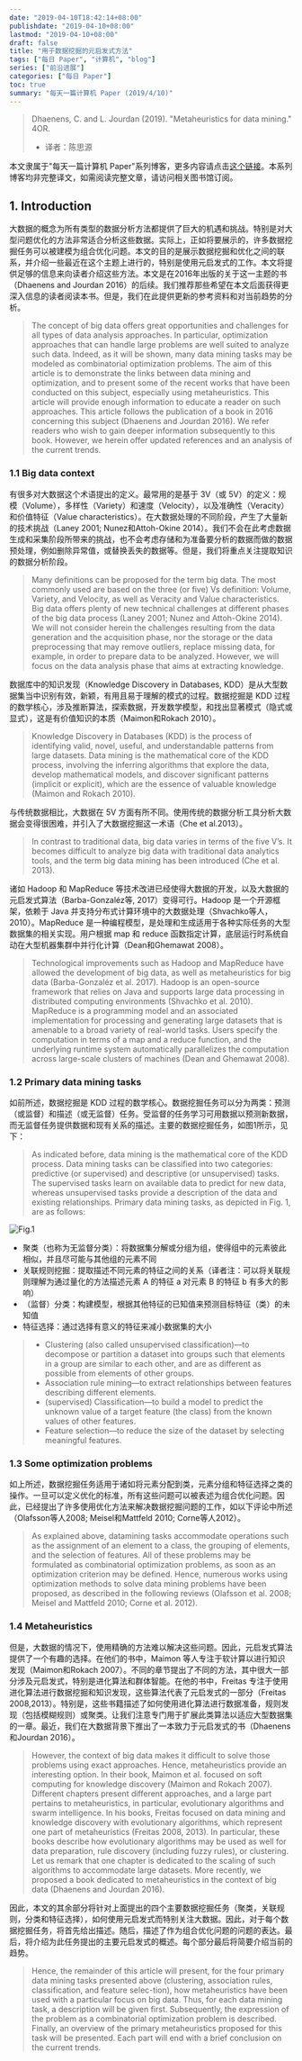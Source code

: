 ```yaml
---
date: "2019-04-10T18:42:14+08:00"
publishdate: "2019-04-10+08:00"
lastmod: "2019-04-10+08:00"
draft: false
title: "用于数据挖掘的元启发式方法"
tags: ["每日 Paper", "计算机", "blog"]
series: ["前沿进展"]
categories: ["每日 Paper"]
toc: true
summary: "每天一篇计算机 Paper (2019/4/10)"
---
```


> Dhaenens, C. and L. Jourdan (2019). "Metaheuristics for data mining." 4OR.
>
>- 译者：陈思源

本文隶属于"每天一篇计算机 Paper"系列博客，更多内容请点击[这个链接](https://seuite.github.io/tags/%E6%AF%8F%E6%97%A5-Paper/)。本系列博客均非完整译文，如需阅读完整文章，请访问相关图书馆订阅。

## 1. Introduction

大数据的概念为所有类型的数据分析方法都提供了巨大的机遇和挑战。特别是对大型问题优化的方法非常适合分析这些数据。实际上，正如将要展示的，许多数据挖掘任务可以被建模为组合优化问题。本文的目的是展示数据挖掘和优化之间的联系，并介绍一些最近在这个主题上进行的，特别是使用元启发式的工作。本文将提供足够的信息来向读者介绍这些方法。本文是在2016年出版的关于这一主题的书（Dhaenens and Jourdan 2016）的后续。我们推荐那些希望在本文后面获得更深入信息的读者阅读本书。但是，我们在此提供更新的参考资料和对当前趋势的分析。

>The concept of big data offers great opportunities and challenges for all types of data analysis approaches. In particular, optimization approaches that can handle large problems are well suited to analyze such data. Indeed, as it will be shown, many data mining tasks may be modeled as combinatorial optimization problems. The aim of this article is to demonstrate the links between data mining and optimization, and to present some of the recent works that have been conducted on this subject, especially using metaheuristics. This article will provide enough information to educate a reader on such approaches. This article follows the publication of a book in 2016 concerning this subject (Dhaenens and Jourdan 2016). We refer readers who wish to gain deeper information subsequently to this book. However, we herein offer updated references and an analysis of the current trends.

### 1.1 Big data context

有很多对大数据这个术语提出的定义。最常用的是基于 3V（或 5V）的定义：规模（Volume），多样性（Variety）和速度（Velocity），以及准确性（Veracity）和价值特征（Value characteristics）。在大数据处理的不同阶段，产生了大量新的技术挑战（Laney 2001; Nunez和Attoh-Okine 2014）。我们不会在此考虑数据生成和采集阶段所带来的挑战，也不会考虑存储和为准备要分析的数据而做的数据预处理，例如删除异常值，或替换丢失的数据等。但是，我们将重点关注提取知识的数据分析阶段。

>Many definitions can be proposed for the term big data. The most commonly used are based on the three (or five) Vs definition: Volume, Variety, and Velocity, as well as Veracity and Value characteristics. Big data offers plenty of new technical challenges at different phases of the big data process (Laney 2001; Nunez and Attoh-Okine 2014). We will not consider herein the challenges resulting from the data generation and the acquisition phase, nor the storage or the data preprocessing that may remove outliers, replace missing data, for example, in order to prepare data to be analyzed. However, we will focus on the data analysis phase that aims at extracting knowledge. 

数据库中的知识发现（Knowledge Discovery in Databases, KDD）是从大型数据集当中识别有效，新颖，有用且易于理解的模式的过程。数据挖掘是 KDD 过程的数学核心，涉及推断算法，探索数据，开发数学模型，和找出显著模式（隐式或显式），这是有价值知识的本质（Maimon和Rokach 2010）。

>Knowledge Discovery in Databases (KDD) is the process of identifying valid, novel, useful, and understandable patterns from large datasets. Data mining is the mathematical core of the KDD process, involving the inferring algorithms that explore the data, develop mathematical models, and discover significant patterns (implicit or explicit), which are the essence of valuable knowledge (Maimon and Rokach 2010).

与传统数据相比，大数据在 5V 方面有所不同。使用传统的数据分析工具分析大数据会变得很困难，并引入了大数据挖掘这一术语（Che et al.2013）。

>In contrast to traditional data, big data varies in terms of the five V’s. It becomes difficult to analyze big data with traditional data analytics tools, and the term big data mining has been introduced (Che et al. 2013). 

诸如 Hadoop 和 MapReduce 等技术改进已经使得大数据的开发，以及大数据的元启发式算法（Barba-Gonzaléz等, 2017）变得可行。Hadoop 是一个开源框架，依赖于 Java 并支持分布式计算环境中的大数据处理（Shvachko等人，2010）。MapReduce 是一种编程模型，是处理和生成适用于各种实际任务的大型数据集的相关实现。用户根据 map 和 reduce 函数指定计算，底层运行时系统自动在大型机器集群中并行化计算（Dean和Ghemawat 2008）。

>Technological improvements such as Hadoop and MapReduce have allowed the development of big data, as well as metaheuristics for big data (Barba-Gonzaléz et al. 2017). Hadoop is an open-source framework that relies on Java and supports large data processing in distributed computing environments (Shvachko et al. 2010). MapReduce is a programming model and an associated implementation for processing and generating large datasets that is amenable to a broad variety of real-world tasks. Users specify the computation in terms of a map and a reduce function, and the underlying runtime system automatically parallelizes the computation across large-scale clusters of machines (Dean and Ghemawat 2008).

### 1.2 Primary data mining tasks

如前所述，数据挖掘是 KDD 过程的数学核心。数据挖掘任务可以分为两类：预测（或监督）和描述（或无监督）任务。受监督的任务学习可用数据以预测新数据，而无监督任务提供数据和现有关系的描述。主要的数据挖掘任务，如图1所示，见下：

>As indicated before, data mining is the mathematical core of the KDD process. Data mining tasks can be classified into two categories: predictive (or supervised) and descriptive (or unsupervised) tasks. The supervised tasks learn on available data to predict for new data, whereas unsupervised tasks provide a description of the data and existing relationships. Primary data mining tasks, as depicted in Fig. 1, are as follows: 

![Fig.1](img/everday_paper/metaheuristics_for_data_mining_fig1.jpg)

- 聚类（也称为无监督分类）：将数据集分解或分组为组，使得组中的元素彼此相似，并且尽可能与其他组的元素不同
- 关联规则挖掘：提取描述不同元素的特征之间的关系（译者注：可以将关联规则理解为通过量化的方法描述元素 A 的特征 a 对元素 B 的特征 b 有多大的影响）
- （监督）分类：构建模型，根据其他特征的已知值来预测目标特征（类）的未知值
- 特征选择：通过选择有意义的特征来减小数据集的大小

>- Clustering (also called unsupervised classification)—to decompose or partition a dataset into groups such that elements in a group are similar to each other, and are as different as possible from elements of other groups.
>- Association rule mining—to extract relationships between features describing different elements.
>- (supervised) Classification—to build a model to predict the unknown value of a target feature (the class) from the known values of other features.
>- Feature selection—to reduce the size of the dataset by selecting meaningful features.

### 1.3 Some optimization problems

如上所述，数据挖掘任务适用于诸如将元素分配到类，元素分组和特征选择之类的操作。一旦可以定义优化的标准，所有这些问题可以被表述为组合优化问题。因此，已经提出了许多使用优化方法来解决数据挖掘问题的工作，如以下评论中所述（Olafsson等人2008; Meisel和Mattfeld 2010; Corne等人2012）。

>As explained above, datamining tasks accommodate operations such as the assignment of an element to a class, the grouping of elements, and the selection of features. All of these problems may be formulated as combinatorial optimization problems, as soon as an optimization criterion may be defined. Hence, numerous works using optimization methods to solve data mining problems have been proposed, as described in the following reviews (Olafsson et al. 2008; Meisel and Mattfeld 2010; Corne et al. 2012).

### 1.4 Metaheuristics

但是，大数据的情况下，使用精确的方法难以解决这些问题。因此，元启发式算法提供了一个有趣的选择。在他们的书中，Maimon 等人专注于软计算以进行知识发现（Maimon和Rokach 2007）。不同的章节提出了不同的方法，其中很大一部分涉及元启发式，特别是进化算法和群体智能。在他的书中，Freitas 专注于使用进化算法进行数据挖掘和知识发现，这些算法代表了元启发式的一部分（Freitas 2008,2013）。特别是，这些书籍描述了如何使用进化算法进行数据准备，规则发现（包括模糊规则）或聚类。让我们注意专门用于扩展此类算法以适应大型数据集的一章。最近，我们在大数据背景下推出了一本致力于元启发式的书（Dhaenens和Jourdan 2016）。

>However, the context of big data makes it difficult to solve those problems using exact approaches. Hence, metaheuristics provide an interesting option. In their book, Maimon et al. focused on soft computing for knowledge discovery (Maimon and Rokach 2007). Different chapters present different approaches, and a large part pertains to metaheuristics, in particular, evolutionary algorithms and swarm intelligence. In his books, Freitas focused on data mining and knowledge discovery with evolutionary algorithms, which represent one part of metaheuristics (Freitas 2008, 2013). In particular, these books describe how evolutionary algorithms may be used as well for data preparation, rule discovery (including fuzzy rules), or clustering. Let us remark that one chapter is dedicated to the scaling of such algorithms to accommodate large datasets. More recently, we proposed a book dedicated to metaheuristics in the context of big data (Dhaenens and Jourdan 2016). 

因此，本文的其余部分将针对上面提出的四个主要数据挖掘任务（聚类，关联规则，分类和特征选择），如何使用元启发式而特别关注大数据。因此，对于每个数据挖掘任务，将首先给出描述。随后，描述了作为组合优化问题的问题的表达。最后，将介绍为此任务提出的主要元启发式的概述。每个部分最后将简要介绍当前的趋势。

>Hence, the remainder of this article will present, for the four primary data mining tasks presented above (clustering, association rules, classification, and feature selec-tion), how metaheuristics have been used with a particular focus on big data. Thus, for each data mining task, a description will be given first. Subsequently, the expression of the problem as a combinatorial optimization problem is described. Finally, an overview of the primary metaheuristics proposed for this task will be presented. Each part will end with a brief conclusion on the current trends.